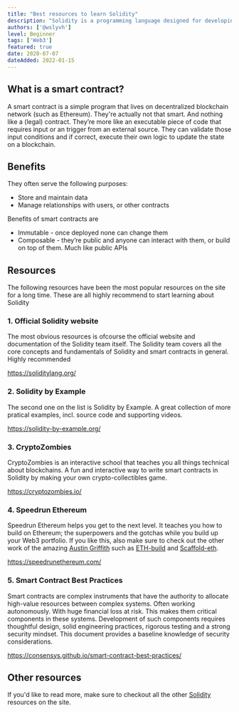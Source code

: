 ```yaml
---
title: "Best resources to learn Solidity"
description: "Solidity is a programming language designed for developing smart contracts that run on Ethereum. It's the most in demand skill in the Web3 space. These are the best resources to help you learn more about it."
authors: ['@wslyvh']
level: Beginner
tags: ['Web3']
featured: true
date: 2020-07-07
dateAdded: 2022-01-15
---
```


## What is a smart contract?

A smart contract is a simple program that lives on decentralized blockchain network (such as Ethereum). They're actually not that smart. And nothing like a (legal) contract. They’re more like an executable piece of code that requires input or an trigger from an external source. They can validate those input conditions and if correct, execute their own logic to update the state on a blockchain.

## Benefits

They often serve the following purposes:
- Store and maintain data
- Manage relationships with users, or other contracts

Benefits of smart contracts are
- Immutable - once deployed none can change them
- Composable - they’re public and anyone can interact with them, or build on top of them. Much like public APIs

## Resources

The following resources have been the most popular resources on the site for a long time. These are all highly recommend to start learning about Solidity


### 1. Official Solidity website
The most obvious resources is ofcourse the official website and documentation of the Solidity team itself. The Solidity team covers all the core concepts and fundamentals of Solidity and smart contracts in general. Highly recommended

https://soliditylang.org/


### 2. Solidity by Example
The second one on the list is Solidity by Example. A great collection of more pratical examples, incl. source code and supporting videos.

https://solidity-by-example.org/


### 3. CryptoZombies 
CryptoZombies is an interactive school that teaches you all things technical about blockchains. A fun and interactive way to write smart contracts in Solidity by making your own crypto-collectibles game.

https://cryptozombies.io/


### 4. Speedrun Ethereum

Speedrun Ethereum helps you get to the next level. It teaches you how to build on Ethereum; the superpowers and the gotchas while you build up your Web3 portfolio. If you like this, also make sure to check out the other work of the amazing [Austin Griffith](https://twitter.com/austingriffith) such as [ETH-build](https://eth.build/) and [Scaffold-eth](https://scaffoldeth.io/).

https://speedrunethereum.com/


### 5. Smart Contract Best Practices 

Smart contracts are complex instruments that have the authority to allocate high-value resources between complex systems. Often working autonomously. With huge financial loss at risk. This makes them critical components in these systems. Development of such components requires thoughtful design, solid engineering practices, rigorous testing and a strong security mindset. This document provides a baseline knowledge of security considerations.

https://consensys.github.io/smart-contract-best-practices/


## Other resources

If you'd like to read more, make sure to checkout all the other [Solidity](/tags/smart%20contracts) resources on the site.